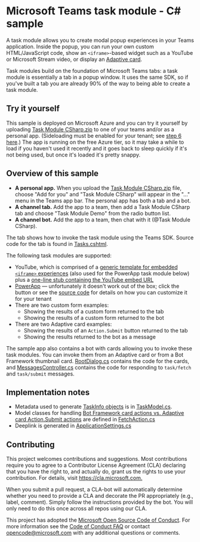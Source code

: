# Microsoft Teams task module - C# sample

A task module allows you to create modal popup experiences in your Teams application. Inside the popup, you can run your own custom HTML/JavaScript code, show an `<iframe>`-based widget such as a YouTube or Microsoft Stream video, or display an [Adaptive card](https://docs.microsoft.com/en-us/adaptive-cards/).

Task modules build on the foundation of Microsoft Teams tabs: a task module is essentially a tab in a popup window. It uses the same SDK, so if you've built a tab you are already 90% of the way to being able to create a task module.

## Try it yourself

This sample is deployed on Microsoft Azure and you can try it yourself by uploading [Task Module CSharp.zip](Microsoft.Teams.Samples.TaskModule.Web/Manifest/TaskModuleCSharp.zip) to one of your teams and/or as a personal app. (Sideloading must be enabled for your tenant; see [step 6 here](https://docs.microsoft.com/en-us/microsoftteams/platform/get-started/get-started-tenant#turn-on-microsoft-teams-for-your-organization).) The app is running on the free Azure tier, so it may take a while to load if you haven't used it recently and it goes back to sleep quickly if it's not being used, but once it's loaded it's pretty snappy.

## Overview of this sample

* **A personal app.** When you upload the [Task Module CSharp.zip](Microsoft.Teams.Samples.TaskModule.Web/Manifest/TaskModuleCSharp.zip) file, choose "Add for you" and "Task Module CSharp" will appear in the "..." menu in the Teams app bar. The personal app has both a tab and a bot.
* **A channel tab.** Add the app to a team, then add a Task Module CSharp tab and choose "Task Module Demo" from the radio button list.
* **A channel bot.** Add the app to a team, then chat with it (@Task Module CSharp).

The tab shows how to invoke the task module using the Teams SDK. Source code for the tab is found in [Tasks.cshtml](Microsoft.Teams.Samples.TaskModule.Web/Views/Home/Tasks.cshtml). 

The following task modules are supported:

* YouTube, which is comprised of a [generic template for embedded `<iframe>` experiences](Microsoft.Teams.Samples.TaskModule.Web/Views/Shared/_EmbedPage.cshtml) (also used for the PowerApp task module below) plus a [one-line stub containing the YouTube embed URL](Microsoft.Teams.Samples.TaskModule.Web/Views/Home/YouTube.cshtml)
* [PowerApp](Microsoft.Teams.Samples.TaskModule.Web/Views/Home/PowerApp.cshtml) &mdash; unfortunately it doesn't work out of the box; click the button or see the [source code](Microsoft.Teams.Samples.TaskModule.Web/Views/Home/PowerApp.cshtml) for details on how you can customize it for your tenant
* There are two custom form examples:
  * Showing the results of a custom form returned to the tab
  * Showing the results of a custom form returned to the bot
* There are two Adaptive card examples:
  * Showing the results of an `Action.Submit` button returned to the tab
  * Showing the results returned to the bot as a message

The sample app also contains a bot with cards allowing you to invoke these task modules. You can invoke them from an Adaptive card or from a Bot Framework thumbnail card. [RootDialog.cs](Microsoft.Teams.Samples.TaskModule.Web/Dialogs/RootDialog.cs) contains the code for the cards, and [MessagesController.cs](Microsoft.Teams.Samples.TaskModule.Web/Controllers/MessagesController.cs) contains the code for responding to `task/fetch` and `task/submit` messages.

## Implementation notes

  * Metadata used to generate [TaskInfo objects](https://docs.microsoft.com/en-us/microsoftteams/platform/concepts/task-modules/task-modules-overview#the-taskinfo-object) is in [TaskModel.cs](Microsoft.Teams.Samples.TaskModule.Web/Models/TaskModel.cs).
  * Model classes for handling [Bot Framework card actions vs. Adaptive card Action.Submit actions](https://docs.microsoft.com/en-us/microsoftteams/platform/concepts/task-modules/task-modules-bots#bot-framework-card-actions-vs-adaptive-card-actionsubmit-actions) are defined in [FetchAction.cs](Microsoft.Teams.Samples.TaskModule.Web/Models/FetchAction.cs)
  * Deeplink is generated in [ApplicationSettings.cs](Microsoft.Teams.Samples.TaskModule.Web/Helper/ApplicationSettings.cs)

## Contributing

This project welcomes contributions and suggestions.  Most contributions require you to agree to a
Contributor License Agreement (CLA) declaring that you have the right to, and actually do, grant us
the rights to use your contribution. For details, visit <https://cla.microsoft.com.>

When you submit a pull request, a CLA-bot will automatically determine whether you need to provide
a CLA and decorate the PR appropriately (e.g., label, comment). Simply follow the instructions
provided by the bot. You will only need to do this once across all repos using our CLA.

This project has adopted the [Microsoft Open Source Code of Conduct](https://opensource.microsoft.com/codeofconduct/).
For more information see the [Code of Conduct FAQ](https://opensource.microsoft.com/codeofconduct/faq/) or
contact [opencode@microsoft.com](mailto:opencode@microsoft.com) with any additional questions or comments.
